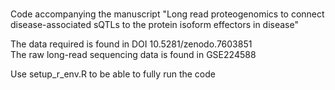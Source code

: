 ###
Code accompanying the manuscript "Long read proteogenomics to connect disease-associated sQTLs to the protein isoform effectors in disease"

The data required is found in DOI 10.5281/zenodo.7603851 <br>
The raw long-read sequencing data is found in GSE224588

Use setup_r_env.R to be able to fully run the code
